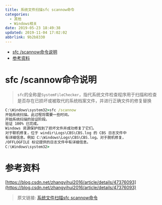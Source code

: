 ```yaml
---
title: 系统文件扫描sfc scannow命令
categories: 
  - 其他
  - Windows相关
date: 2019-05-23 18:49:38
updated: 2019-11-04 17:02:02
abbrlink: 9b2b8330
---
```

- [sfc /scannow命令说明](/blog/9b2b8330/#sfc-scannow命令说明)
- [参考资料](/blog/9b2b8330/#参考资料)

<!--more-->
<script src="https://cdn.bootcss.com/jquery/3.4.0/jquery.slim.min.js"></script>
<script>$(document).ready(function () {$(".post-body > ul:nth-child(1)").hide();});</script>

<!--end-->
# sfc /scannow命令说明 #
> `sfc`的全称是`SystemFileChecker`，指代系统文件检查程序用于扫描和检查是否存在已损坏或被取代的系统档案文件，并进行正确文件的修复替换
```cmd
C:\Windows\system32>sfc /scannow
开始系统扫描。此过程将需要一些时间。
开始系统扫描的验证阶段。
验证 100% 已完成。
Windows 资源保护找到了损坏文件并成功修复了它们。
对于联机修复，位于 windir\Logs\CBS\CBS.log 的 CBS 日志文件中
有详细信息。例如 C:\Windows\Logs\CBS\CBS.log。对于脱机修复，
/OFFLOGFILE 标记提供的日志文件中有详细信息。
C:\Windows\system32>
```
# 参考资料 #
[https://blog.csdn.net/zhangyihui2016/article/details/47376093](https://blog.csdn.net/zhangyihui2016/article/details/47376093)
>原文链接: [系统文件扫描sfc scannow命令](https://lanlan2017.github.io/blog/9b2b8330/)
